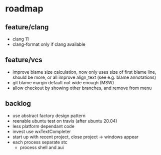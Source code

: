 # roadmap

## feature/clang
- clang 11
- clang-format only if clang available

## feature/vcs
- improve blame size calculation, now only uses size of first blame line,
  should be more, or all
  improve align_text (see e.g. blame annotations)
- git blame margin default not wide enough (MSW)
- allow checkout by showing other branches, and remove from menu

## backlog
- use abstract factory design pattern
- reenable ubuntu test on travis (after ubuntu 20.04)
- less platform dependant code
- invest use wxTextCompleter
- start up with recent project, close project
  -> windows appear
- each process separate stc
  - process shell and aui
